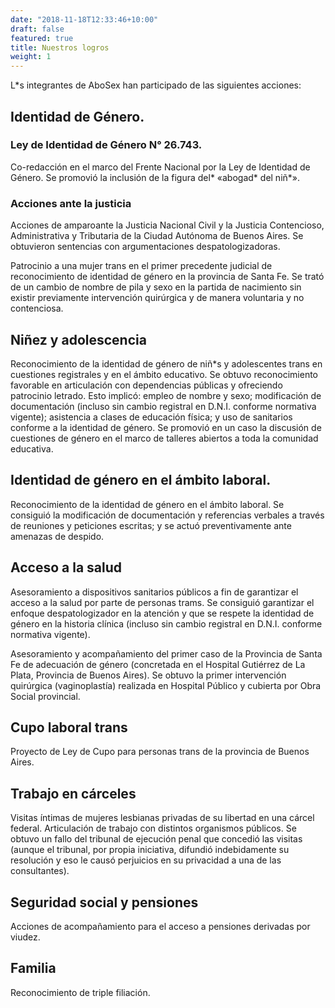 ```yaml
---
date: "2018-11-18T12:33:46+10:00"
draft: false
featured: true
title: Nuestros logros
weight: 1
---
```


L*s integrantes de AboSex han participado de las siguientes acciones:

## Identidad de Género. 

### Ley de Identidad de Género N° 26.743. 

Co-redacción en el marco del Frente Nacional por la Ley de Identidad de Género. Se promovió la inclusión de la figura del* «abogad* del niñ*».

### Acciones ante la justicia

Acciones de amparoante la Justicia Nacional Civil y la Justicia Contencioso, Administrativa y Tributaria de la Ciudad Autónoma de Buenos Aires. Se obtuvieron sentencias con argumentaciones despatologizadoras.  

Patrocinio a una mujer trans en el primer precedente judicial de reconocimiento de identidad de género en la provincia de Santa Fe. Se trató de un cambio de nombre de pila y sexo en la partida de nacimiento sin existir previamente intervención quirúrgica y de manera voluntaria y no contenciosa.

## Niñez y adolescencia

Reconocimiento de la identidad de género de niñ*s y adolescentes trans en cuestiones registrales y en el ámbito educativo. Se obtuvo reconocimiento favorable en articulación con dependencias públicas y ofreciendo patrocinio letrado. Esto implicó: empleo de nombre y sexo; modificación de documentación (incluso sin cambio registral en D.N.I. conforme normativa vigente); asistencia a clases de educación física; y uso de sanitarios conforme a la identidad de género. Se promovió en un caso la discusión de cuestiones de género en el marco de talleres abiertos a toda la comunidad educativa.

## Identidad de género en el ámbito laboral.

Reconocimiento de la identidad de género en el ámbito laboral. Se consiguió la modificación de documentación y referencias verbales a través de reuniones y peticiones escritas; y se actuó preventivamente ante amenazas de despido.

## Acceso a la salud 

Asesoramiento a dispositivos sanitarios públicos a fin de garantizar el acceso a la salud por parte de personas trams. Se consiguió garantizar el enfoque despatologizador en la atención y que se respete la identidad de género en la historia clínica (incluso sin cambio registral en D.N.I. conforme normativa vigente).

Asesoramiento y acompañamiento del primer caso de la Provincia de Santa Fe de adecuación de género (concretada en el Hospital Gutiérrez de La Plata, Provincia de Buenos Aires). Se obtuvo la primer intervención quirúrgica (vaginoplastía) realizada en Hospital Público y cubierta por Obra Social provincial.

## Cupo laboral trans

Proyecto de Ley de Cupo para personas trans de la provincia de Buenos Aires.

## Trabajo en cárceles

Visitas íntimas de mujeres lesbianas privadas de su libertad en una cárcel federal. Articulación de trabajo con distintos organismos públicos. Se obtuvo un fallo del tribunal de ejecución penal que concedió las visitas (aunque el tribunal, por propia iniciativa, difundió  indebidamente su resolución y eso le causó perjuicios en su privacidad a una de las consultantes).

## Seguridad social y pensiones

Acciones de acompañamiento para el acceso a pensiones derivadas por viudez.

## Familia

Reconocimiento de triple filiación.
